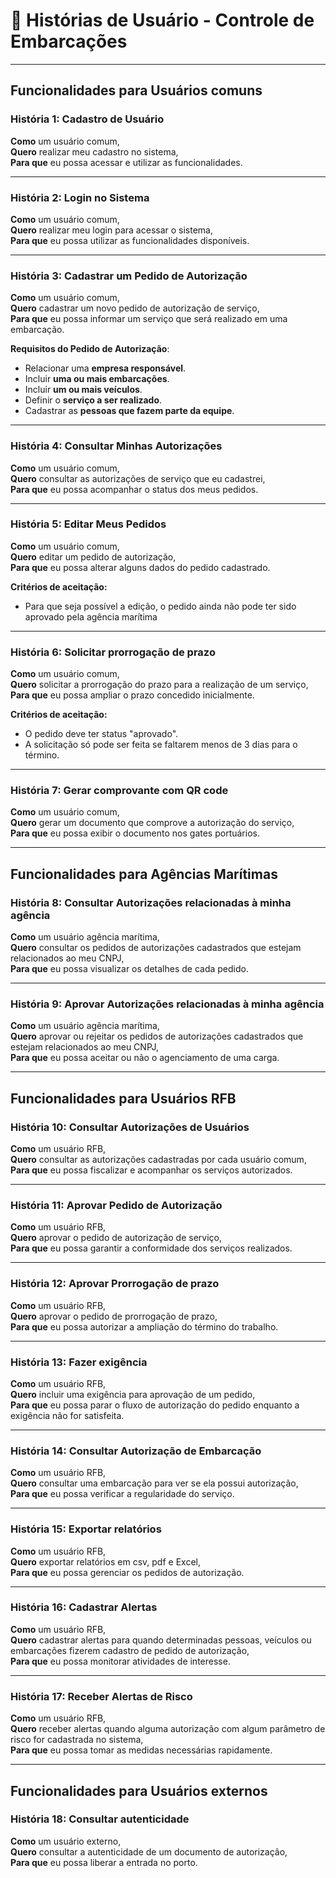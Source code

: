 # 📖 Histórias de Usuário - Controle de Embarcações

---

## Funcionalidades para Usuários comuns

### História 1: Cadastro de Usuário
**Como** um usuário comum,  
**Quero** realizar meu cadastro no sistema,  
**Para que** eu possa acessar e utilizar as funcionalidades.

---

### História 2: Login no Sistema
**Como** um usuário comum,  
**Quero** realizar meu login para acessar o sistema,  
**Para que** eu possa utilizar as funcionalidades disponíveis.

---

### História 3: Cadastrar um Pedido de Autorização
**Como** um usuário comum,  
**Quero** cadastrar um novo pedido de autorização de serviço,  
**Para que** eu possa informar um serviço que será realizado em uma embarcação.

**Requisitos do Pedido de Autorização**:
- Relacionar uma **empresa responsável**.
- Incluir **uma ou mais embarcações**.
- Incluir **um ou mais veículos**.
- Definir o **serviço a ser realizado**.
- Cadastrar as **pessoas que fazem parte da equipe**.

---

### História 4: Consultar Minhas Autorizações
**Como** um usuário comum,  
**Quero** consultar as autorizações de serviço que eu cadastrei,  
**Para que** eu possa acompanhar o status dos meus pedidos.

---

### História 5: Editar Meus Pedidos
**Como** um usuário comum,  
**Quero** editar um pedido de autorização,  
**Para que** eu possa alterar alguns dados do pedido cadastrado.

**Critérios de aceitação:**
- Para que seja possível a edição, o pedido ainda não pode ter sido aprovado pela agência marítima

---

### História 6: Solicitar prorrogação de prazo
**Como** um usuário comum,  
**Quero** solicitar a prorrogação do prazo para a realização de um serviço,  
**Para que** eu possa ampliar o prazo concedido inicialmente.

**Critérios de aceitação:**
- O pedido deve ter status "aprovado".
- A solicitação só pode ser feita se faltarem menos de 3 dias para o término.

---

### História 7: Gerar comprovante com QR code
**Como** um usuário comum,  
**Quero** gerar um documento que comprove a autorização do serviço,  
**Para que** eu possa exibir o documento nos gates portuários.

---

## Funcionalidades para Agências Marítimas

### História 8: Consultar Autorizações relacionadas à minha agência
**Como** um usuário agência marítima,  
**Quero** consultar os pedidos de autorizações cadastrados que estejam relacionados ao meu CNPJ,  
**Para que** eu possa visualizar os detalhes de cada pedido.

---

### História 9: Aprovar Autorizações relacionadas à minha agência
**Como** um usuário agência marítima,  
**Quero** aprovar ou rejeitar os pedidos de autorizações cadastrados que estejam relacionados ao meu CNPJ,  
**Para que** eu possa aceitar ou não o agenciamento de uma carga.

---

## Funcionalidades para Usuários RFB

### História 10: Consultar Autorizações de Usuários
**Como** um usuário RFB,  
**Quero** consultar as autorizações cadastradas por cada usuário comum,  
**Para que** eu possa fiscalizar e acompanhar os serviços autorizados.

---

### História 11: Aprovar Pedido de Autorização
**Como** um usuário RFB,  
**Quero** aprovar o pedido de autorização de serviço,  
**Para que** eu possa garantir a conformidade dos serviços realizados.

---

### História 12: Aprovar Prorrogação de prazo
**Como** um usuário RFB,  
**Quero** aprovar o pedido de prorrogação de prazo,  
**Para que** eu possa autorizar a ampliação do término do trabalho.

---

### História 13: Fazer exigência
**Como** um usuário RFB,  
**Quero** incluir uma exigência para aprovação de um pedido,  
**Para que** eu possa parar o fluxo de autorização do pedido enquanto a exigência não for satisfeita.

---

### História 14: Consultar Autorização de Embarcação
**Como** um usuário RFB,  
**Quero** consultar uma embarcação para ver se ela possui autorização,  
**Para que** eu possa verificar a regularidade do serviço.

---

### História 15: Exportar relatórios
**Como** um usuário RFB,  
**Quero** exportar relatórios em csv, pdf e Excel,  
**Para que** eu possa gerenciar os pedidos de autorização.

---

### História 16: Cadastrar Alertas
**Como** um usuário RFB,  
**Quero** cadastrar alertas para quando determinadas pessoas, veículos ou embarcações fizerem cadastro de pedido de autorização,  
**Para que** eu possa monitorar atividades de interesse.

---

### História 17: Receber Alertas de Risco
**Como** um usuário RFB,  
**Quero** receber alertas quando alguma autorização com algum parâmetro de risco for cadastrada no sistema,  
**Para que** eu possa tomar as medidas necessárias rapidamente.

---

## Funcionalidades para Usuários externos

### História 18: Consultar autenticidade
**Como** um usuário externo,  
**Quero** consultar a autenticidade de um documento de autorização,  
**Para que** eu possa liberar a entrada no porto.
